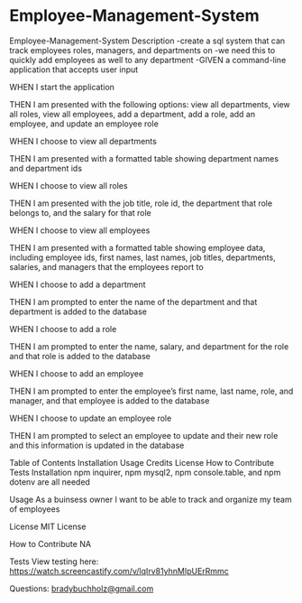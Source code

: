 # Employee-Management-System

Employee-Management-System
Description
-create a sql system that can track employees roles, managers, and departments on -we need this to quickly add employees as well to any department -GIVEN a command-line application that accepts user input

WHEN I start the application

THEN I am presented with the following options: view all departments, view all roles, view all employees, add a department, add a role, add an employee, and update an employee role

WHEN I choose to view all departments

THEN I am presented with a formatted table showing department names and department ids

WHEN I choose to view all roles

THEN I am presented with the job title, role id, the department that role belongs to, and the salary for that role

WHEN I choose to view all employees

THEN I am presented with a formatted table showing employee data, including employee ids, first names, last names, job titles, departments, salaries, and managers that the employees report to

WHEN I choose to add a department

THEN I am prompted to enter the name of the department and that department is added to the database

WHEN I choose to add a role

THEN I am prompted to enter the name, salary, and department for the role and that role is added to the database

WHEN I choose to add an employee

THEN I am prompted to enter the employee’s first name, last name, role, and manager, and that employee is added to the database

WHEN I choose to update an employee role

THEN I am prompted to select an employee to update and their new role and this information is updated in the database

Table of Contents
Installation
Usage
Credits
License
How to Contribute
Tests
Installation
npm inquirer, npm mysql2, npm console.table, and npm dotenv are all needed

Usage
As a buinsess owner I want to be able to track and organize my team of employees

License
MIT License

How to Contribute
NA

Tests
View testing here:
https://watch.screencastify.com/v/lqIrv81yhnMIpUErRmmc

Questions:
bradybuchholz@gmail.com

